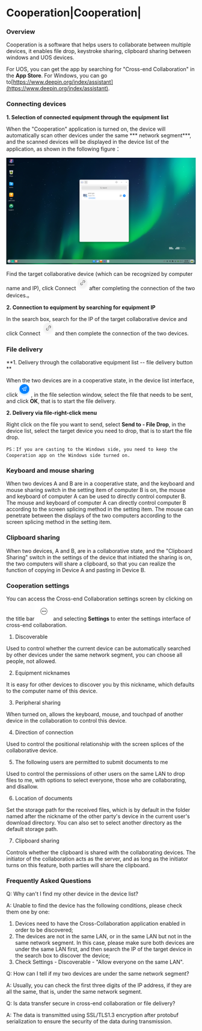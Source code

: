 # Cooperation|Cooperation|

### Overview

Cooperation is a software that helps users to collaborate between multiple devices, it enables file drop, keystroke sharing, clipboard sharing between windows and UOS devices.

For UOS, you can get the app by searching for "Cross-end Collaboration" in the **App Store**. For Windows, you can go to[https://www.deepin.org/index/assistant](https://www.deepin.org/index/assistant).

### Connecting devices

**1. Selection of connected equipment through the equipment list**

When the "Cooperation" application is turned on, the device will automatically scan other devices under the same *** network segment***, and the scanned devices will be displayed in the device list of the application, as shown in the following figure：

![listofdevices](./fig/listofdevices.png)

Find the target collaborative device (which can be recognized by computer name and IP), click Connect<img src="../common/connect.png" alt="connect" style="zoom:40%;" />after completing the connection of the two devices.。

**2. Connection to equipment by searching for equipment IP**

In the search box, search for the IP of the target collaborative device and click Connect <img src="../common/connect.png" alt="connect" style="zoom:40%;" />and then complete the connection of the two devices.

###  File delivery

**1. Delivery through the collaborative equipment list -- file delivery button **

When the two devices are in a cooperative state, in the device list interface, click<img src="../common/send.png" alt="send" style="zoom:40%;" />, in the file selection window, select the file that needs to be sent, and click **OK**, that is to start the file delivery.

**2. Delivery via file-right-click menu**

Right click on the file you want to send, select **Send to - File Drop**, in the device list, select the target device you need to drop, that is to start the file drop.

```
PS：If you are casting to the Windows side, you need to keep the Cooperation app on the Windows side turned on.
```

### Keyboard and mouse sharing

When two devices A and B are in a cooperative state, and the keyboard and mouse sharing switch in the setting item of computer B is on, the mouse and keyboard of computer A can be used to directly control computer B. The mouse and keyboard of computer A can directly control computer B according to the screen splicing method in the setting item. The mouse can penetrate between the displays of the two computers according to the screen splicing method in the setting item.

### Clipboard sharing

When two devices, A and B, are in a collaborative state, and the "Clipboard Sharing" switch in the settings of the device that initiated the sharing is on, the two computers will share a clipboard, so that you can realize the function of copying in Device A and pasting in Device B.

### Cooperation settings

You can access the Cross-end Collaboration settings screen by clicking on the title bar<img src="../common/menu.png" alt="menu" style="zoom:50%;" />and selecting **Settings** to enter the settings interface of cross-end collaboration.

1. Discoverable

Used to control whether the current device can be automatically searched by other devices under the same network segment, you can choose all people, not allowed.

2. Equipment nicknames

It is easy for other devices to discover you by this nickname, which defaults to the computer name of this device.

3. Peripheral sharing

When turned on, allows the keyboard, mouse, and touchpad of another device in the collaboration to control this device.

4. Direction of connection

Used to control the positional relationship with the screen splices of the collaborative device.

5. The following users are permitted to submit documents to me

Used to control the permissions of other users on the same LAN to drop files to me, with options to select everyone, those who are collaborating, and disallow.

6. Location of documents

Set the storage path for the received files, which is by default in the folder named after the nickname of the other party's device in the current user's download directory. You can also set to select another directory as the default storage path.

7. Clipboard sharing

Controls whether the clipboard is shared with the collaborating devices. The initiator of the collaboration acts as the server, and as long as the initiator turns on this feature, both parties will share the clipboard.

### Frequently Asked Questions

Q: Why can't I find my other device in the device list?

A: Unable to find the device has the following conditions, please check them one by one:

1. Devices need to have the Cross-Collaboration application enabled in order to be discovered;
2. The devices are not in the same LAN, or in the same LAN but not in the same network segment. In this case, please make sure both devices are under the same LAN first, and then search the IP of the target device in the search box to discover the device;
3. Check Settings - Discoverable - "Allow everyone on the same LAN".

Q: How can I tell if my two devices are under the same network segment?

A: Usually, you can check the first three digits of the IP address, if they are all the same, that is, under the same network segment.

Q: Is data transfer secure in cross-end collaboration or file delivery?

A: The data is transmitted using SSL/TLS1.3 encryption after protobuf serialization to ensure the security of the data during transmission.















